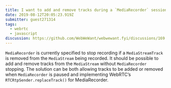 ```yaml
---
title: I want to add and remove tracks during a `MediaRecorder` session
date: 2019-08-12T20:05:23.919Z
submitter: guest271314
tags:
  - webrtc
  - javascript
discussion: https://github.com/WebWeWant/webwewant.fyi/discussions/169
---
```


`MediaRecorder` is currently specified to stop recording if a `MediaStreamTrack` is removed from the `MediaStream` being recorded. It should be possible to add and remove tracks from the `MediaStream` without `MediaRecorder` stopping. The solution can be both allowing tracks to be added or removed when `MediaRecorder` is paused and implementing WebRTC’s `RTCRtpSender.replaceTrack()` for MediaRecorder.
